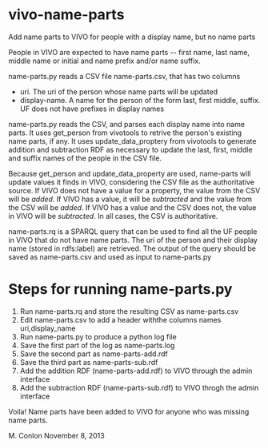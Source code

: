vivo-name-parts
===============

Add name parts to VIVO for people with a display name, but no name parts

People in VIVO are expected to have name parts -- first name, last name, middle name or initial and name prefix and/or name suffix.

name-parts.py reads a CSV file name-parts.csv, that has two columns
- uri.  The uri of the person whose name parts will be updated
- display-name.  A name for the person of the form last, first middle, suffix.  UF does not have prefixes in display names

name-parts.py reads the CSV, and parses each display name into name parts.  It uses get_person from vivotools to retrive the 
person's existing name parts, if any.  It uses update_data_proptery from vivotools to generate addition and subtraction RDF as necessary to update the last, first, middle and suffix names of the people in the CSV file.

Because get_person and update_data_property are used, name-parts will update values it finds in VIVO, considering the CSV file as the authoritative source.  If VIVO does not have a value for a property, the value from the CSV will be *added*.  If VIVO has a value, it will be *subtracted* and the value from the CSV will be *added*.  If VIVO has a value and the CSV does not, the value in VIVO will be *subtracted*.  In all cases, the CSV is authoritative.

name-parts.rq is a SPARQL query that can be used to find all the UF people in VIVO that do not have name parts.  The uri of the person and their display name (stored in rdfs:label) are retrieved.  The output of the query should be saved as name-parts.csv and used as input to name-parts.py

# Steps for running name-parts.py

1. Run name-parts.rq and store the resulting CSV as name-parts.csv
2. Edit name-parts.csv to add a header withthe columns names uri,display_name
3. Run name-parts.py to produce a python log file
4. Save the first part of the log as name-parts.log
5. Save the second part as name-parts-add.rdf
6. Save the third part as name-parts-sub.rdf
7. Add the addition RDF (name-parts-add.rdf) to VIVO through the admin interface
8. Add the subtraction RDF (name-parts-sub.rdf) to VIVO throgh the admin interface

Voila!  Name parts have been added to VIVO for anyone who was missing name parts.

M. Conlon November 8, 2013
